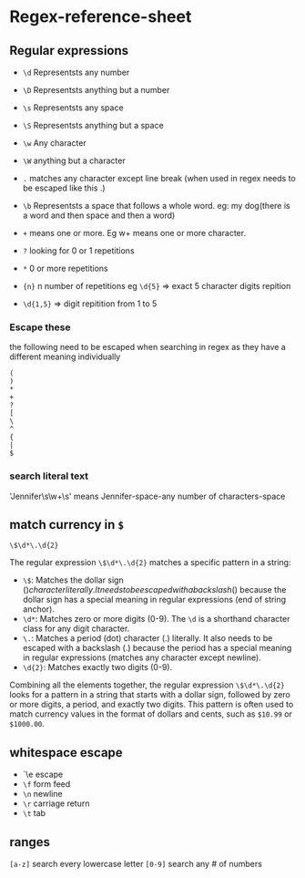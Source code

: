 # Regex-reference-sheet

  ## Regular expressions
- `\d` Representsts any number
- `\D` Representsts anything but a number
- `\s` Representsts any space
- `\S` Representsts anything but a space
- `\w` Any character
- `\W` anything but a character
- `.` matches any character except line break (when used in regex needs to be escaped like this \.)
- `\b` Representsts a space that follows a whole word. eg: my dog(there is a word and then space and then a word)

- `+` means one or more. Eg w+ means one or more character.
- `?` looking for 0 or 1 repetitions 
- `*` 0 or more repetitions
- `{n}` n number of repetitions 
eg `\d{5}` => exact 5 character digits repition
-  `\d{1,5}` => digit repitition from 1 to 5

### Escape these
the following need to be escaped when searching in regex as they have a different meaning individually

    (
    )
    *
    +
    ?
    [
    \
    ^
    {
    |
    $

### search literal text

'Jennifer\s\w+\s'
means Jennifer-space-any number of characters-space

## match currency in `$`
`\$\d*\.\d{2}`

The regular expression `\$\d*\.\d{2}` matches a specific pattern in a string:

-   `\$`: Matches the dollar sign ($) character literally. It needs to be escaped with a backslash ($) because the dollar sign has a special meaning in regular expressions (end of string anchor).
-   `\d*`: Matches zero or more digits (0-9). The `\d` is a shorthand character class for any digit character.
-   `\.`: Matches a period (dot) character (.) literally. It also needs to be escaped with a backslash (.) because the period has a special meaning in regular expressions (matches any character except newline).
-   `\d{2}`: Matches exactly two digits (0-9).

Combining all the elements together, the regular expression `\$\d*\.\d{2}` looks for a pattern in a string that starts with a dollar sign, followed by zero or more digits, a period, and exactly two digits. This pattern is often used to match currency values in the format of dollars and cents, such as `$10.99` or `$1000.00`.

## whitespace escape

- `\e escape
- `\f` form feed
- `\n` newline
- `\r` carriage return 
- `\t` tab


## ranges

`[a-z]` search every lowercase letter
`[0-9]` search any # of numbers

